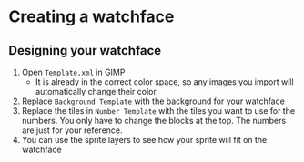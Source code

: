 # Creating a watchface

## Designing your watchface
1. Open `Template.xml` in GIMP
    * It is already in the correct color space, so any images you import will automatically change their color.
2. Replace `Background Template` with the background for your watchface
3. Replace the tiles in `Number Template` with the tiles you want to use for the numbers. You only have to change the blocks at the top. The numbers are just for your reference.
4. You can use the sprite layers to see how your sprite will fit on the watchface